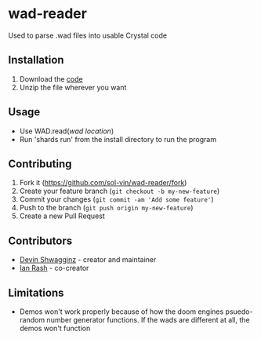 # wad-reader


Used to parse .wad files into usable Crystal code

## Installation

1. Download the [code](https://github.com/sol-vin/wad-reader/archive/refs/heads/master.zip)
2. Unzip the file wherever you want

## Usage

* Use WAD.read(*wad location*)
* Run 'shards run' from the install directory to run the program

## Contributing

1. Fork it (<https://github.com/sol-vin/wad-reader/fork>)
2. Create your feature branch (`git checkout -b my-new-feature`)
3. Commit your changes (`git commit -am 'Add some feature'`)
4. Push to the branch (`git push origin my-new-feature`)
5. Create a new Pull Request

## Contributors

- [Devin Shwagginz](https://github.com/D-Shwagginz) - creator and maintainer
- [Ian Rash](https://github.com/sol-vin) - co-creator

## Limitations

* Demos won't work properly because of how the doom engines psuedo-random number generator functions. If the wads are different at all, the demos won't function
